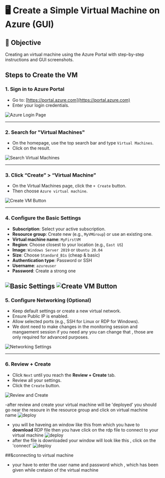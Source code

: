 # 🖥️ Create a Simple Virtual Machine on Azure (GUI)

## 🎯 Objective
Creating an virtual machine using the Azure Portal with step-by-step instructions and GUI screenshots.


##  Steps to Create the VM

###  1. Sign in to Azure Portal
- Go to: [https://portal.azure.com](https://portal.azure.com)
- Enter your login credentials.

![Azure Login Page](images/loginpage1.jpg)

---

###  2. Search for "Virtual Machines"
- On the homepage, use the top search bar and type `Virtual Machines`.
- Click on the result.

![Search Virtual Machines](images/searchvm.png)

---

### 3. Click “Create” > “Virtual Machine”
- On the Virtual Machines page, click the `+ Create` button.
- Then choose `Azure virtual machine`.

![Create VM Button](images/hit1.jpg)


---

### 4. Configure the Basic Settings
- **Subscription**: Select your active subscription.
- **Resource group**: Create new (e.g., `MyVMGroup`) or use an existing one.
- **Virtual machine name**: `MyFirstVM`
- **Region**: Choose closest to your location (e.g., `East US`)
- **Image**: `Windows Server 2019` or `Ubuntu 20.04`
- **Size**: Choose `Standard_B1s` (cheap & basic)
- **Authentication type**: Password or SSH
- **Username**: `azureuser`
- **Password**: Create a strong one

![Basic Settings](images/after.png)
![Create VM Button](images/basic.jpg)
---

### 5. Configure Networking (Optional)
- Keep default settings or create a new virtual network.
- Ensure Public IP is enabled.
- Allow selected ports (e.g., SSH for Linux or RDP for Windows).
- We dont need to make changes in the monitoring session and mangaement session if you need any you can change that , those are only required for advanced purposes.

![Networking Settings](images/2025-04-23_12-51-20.png)

---

###  6. Review + Create
- Click `Next` until you reach the **Review + Create** tab.
- Review all your settings.
- Click the `Create` button.

![Review and Create](images/reviewandcreate.jpg)

-after review and create your virtual machine will be 'deployed' you should go near the resoure in the resource group and click on virtual machine name
![deploy](images/dp.png)

- you will be haveing an window like this from which you have to **download** RDP file then you have click on the rdp file to connect to your virtual machine
![deploy](images/adp.png)
- after the file is downloaded your window will look like this , click on the 'connect'
![deploy](images/dpp.png)
  
##&connecting to virtual machine
- your have to enter the user name and password which , which has been given  while cretaion of the virtual machine

  





